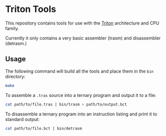 # Triton Tools

This repository contains tools for use with the [Triton](https://github.com/patrislav/triton) architecture and CPU family.

Currently it only contains a very basic assembler (trasm) and disassembler (detrasm.)

## Usage

The following command will build all the tools and place them in the `bin` directory:

```bash
make
```

To assemble a `.tras` source into a ternary program and output it to a file:

```bash
cat path/to/file.tras | bin/trasm > path/to/output.bct
```

To disassemble a ternary program into an instruction listing and print it to standard output:

```bash
cat path/to/file.bct | bin/detrasm
```
